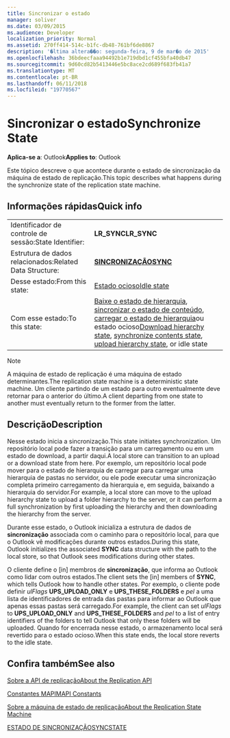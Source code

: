 ```yaml
---
title: Sincronizar o estado
manager: soliver
ms.date: 03/09/2015
ms.audience: Developer
localization_priority: Normal
ms.assetid: 270ff414-514c-b1fc-db48-761bf6de8867
description: '�ltima altera��o: segunda-feira, 9 de mar�o de 2015'
ms.openlocfilehash: 36bdeecfaaa94492b1e719dbd1cf455bfa40db47
ms.sourcegitcommit: 9d60cd82b5413446e5bc8ace2cd689f683fb41a7
ms.translationtype: MT
ms.contentlocale: pt-BR
ms.lasthandoff: 06/11/2018
ms.locfileid: "19770567"
---
```

# <a name="synchronize-state"></a><span data-ttu-id="c0b7f-103">Sincronizar o estado</span><span class="sxs-lookup"><span data-stu-id="c0b7f-103">Synchronize State</span></span>

  
  
<span data-ttu-id="c0b7f-104">**Aplica-se a**: Outlook</span><span class="sxs-lookup"><span data-stu-id="c0b7f-104">**Applies to**: Outlook</span></span> 
  
 <span data-ttu-id="c0b7f-105">Este tópico descreve o que acontece durante o estado de sincronização da máquina de estado de replicação.</span><span class="sxs-lookup"><span data-stu-id="c0b7f-105">This topic describes what happens during the synchronize state of the replication state machine.</span></span> 
  
## <a name="quick-info"></a><span data-ttu-id="c0b7f-106">Informações rápidas</span><span class="sxs-lookup"><span data-stu-id="c0b7f-106">Quick info</span></span>

|||
|:-----|:-----|
|<span data-ttu-id="c0b7f-107">Identificador de controle de sessão:</span><span class="sxs-lookup"><span data-stu-id="c0b7f-107">State Identifier:</span></span>  <br/> |<span data-ttu-id="c0b7f-108">**LR_SYNC**</span><span class="sxs-lookup"><span data-stu-id="c0b7f-108">**LR_SYNC**</span></span> <br/> |
|<span data-ttu-id="c0b7f-109">Estrutura de dados relacionados:</span><span class="sxs-lookup"><span data-stu-id="c0b7f-109">Related Data Structure:</span></span>  <br/> |<span data-ttu-id="c0b7f-110">**[SINCRONIZAÇÃO](sync.md)**</span><span class="sxs-lookup"><span data-stu-id="c0b7f-110">**[SYNC](sync.md)**</span></span> <br/> |
|<span data-ttu-id="c0b7f-111">Desse estado:</span><span class="sxs-lookup"><span data-stu-id="c0b7f-111">From this state:</span></span>  <br/> |[<span data-ttu-id="c0b7f-112">Estado ocioso</span><span class="sxs-lookup"><span data-stu-id="c0b7f-112">Idle state</span></span>](idle-state.md) <br/> |
|<span data-ttu-id="c0b7f-113">Com esse estado:</span><span class="sxs-lookup"><span data-stu-id="c0b7f-113">To this state:</span></span>  <br/> |<span data-ttu-id="c0b7f-114">[Baixe o estado de hierarquia](download-hierarchy-state.md), [sincronizar o estado de conteúdo](synchronize-contents-state.md), [carregar o estado de hierarquia](upload-hierarchy-state.md)ou estado ocioso</span><span class="sxs-lookup"><span data-stu-id="c0b7f-114">[Download hierarchy state](download-hierarchy-state.md), [synchronize contents state](synchronize-contents-state.md), [upload hierarchy state](upload-hierarchy-state.md), or idle state</span></span>  <br/> |
   
> [!NOTE]
> <span data-ttu-id="c0b7f-115">A máquina de estado de replicação é uma máquina de estado determinantes.</span><span class="sxs-lookup"><span data-stu-id="c0b7f-115">The replication state machine is a deterministic state machine.</span></span> <span data-ttu-id="c0b7f-116">Um cliente partindo de um estado para outro eventualmente deve retornar para o anterior do último.</span><span class="sxs-lookup"><span data-stu-id="c0b7f-116">A client departing from one state to another must eventually return to the former from the latter.</span></span> 
  
## <a name="description"></a><span data-ttu-id="c0b7f-117">Descrição</span><span class="sxs-lookup"><span data-stu-id="c0b7f-117">Description</span></span>

<span data-ttu-id="c0b7f-118">Nesse estado inicia a sincronização.</span><span class="sxs-lookup"><span data-stu-id="c0b7f-118">This state initiates synchronization.</span></span> <span data-ttu-id="c0b7f-119">Um repositório local pode fazer a transição para um carregamento ou em um estado de download, a partir daqui.</span><span class="sxs-lookup"><span data-stu-id="c0b7f-119">A local store can transition to an upload or a download state from here.</span></span> <span data-ttu-id="c0b7f-120">Por exemplo, um repositório local pode mover para o estado de hierarquia de carregar para carregar uma hierarquia de pastas no servidor, ou ele pode executar uma sincronização completa primeiro carregamento da hierarquia e, em seguida, baixando a hierarquia do servidor.</span><span class="sxs-lookup"><span data-stu-id="c0b7f-120">For example, a local store can move to the upload hierarchy state to upload a folder hierarchy to the server, or it can perform a full synchronization by first uploading the hierarchy and then downloading the hierarchy from the server.</span></span>
  
<span data-ttu-id="c0b7f-121">Durante esse estado, o Outlook inicializa a estrutura de dados de **sincronização** associada com o caminho para o repositório local, para que o Outlook vê modificações durante outros estados.</span><span class="sxs-lookup"><span data-stu-id="c0b7f-121">During this state, Outlook initializes the associated **SYNC** data structure with the path to the local store, so that Outlook sees modifications during other states.</span></span> 
  
<span data-ttu-id="c0b7f-122">O cliente define o [in] membros de **sincronização**, que informa ao Outlook como lidar com outros estados.</span><span class="sxs-lookup"><span data-stu-id="c0b7f-122">The client sets the [in] members of **SYNC**, which tells Outlook how to handle other states.</span></span> <span data-ttu-id="c0b7f-123">Por exemplo, o cliente pode definir *ulFlags* **UPS_UPLOAD_ONLY** e **UPS_THESE_FOLDERS** e *pel* a uma lista de identificadores de entrada das pastas para informar ao Outlook que apenas essas pastas será carregado.</span><span class="sxs-lookup"><span data-stu-id="c0b7f-123">For example, the client can set  *ulFlags*  to **UPS_UPLOAD_ONLY** and **UPS_THESE_FOLDERS** and  *pel*  to a list of entry identifiers of the folders to tell Outlook that only these folders will be uploaded.</span></span> <span data-ttu-id="c0b7f-124">Quando for encerrada nesse estado, o armazenamento local será revertido para o estado ocioso.</span><span class="sxs-lookup"><span data-stu-id="c0b7f-124">When this state ends, the local store reverts to the idle state.</span></span> 
  
## <a name="see-also"></a><span data-ttu-id="c0b7f-125">Confira também</span><span class="sxs-lookup"><span data-stu-id="c0b7f-125">See also</span></span>



[<span data-ttu-id="c0b7f-126">Sobre a API de replicação</span><span class="sxs-lookup"><span data-stu-id="c0b7f-126">About the Replication API</span></span>](about-the-replication-api.md)
  
[<span data-ttu-id="c0b7f-127">Constantes MAPI</span><span class="sxs-lookup"><span data-stu-id="c0b7f-127">MAPI Constants</span></span>](mapi-constants.md)
  
[<span data-ttu-id="c0b7f-128">Sobre a máquina de estado de replicação</span><span class="sxs-lookup"><span data-stu-id="c0b7f-128">About the Replication State Machine</span></span>](about-the-replication-state-machine.md)
  
[<span data-ttu-id="c0b7f-129">ESTADO DE SINCRONIZAÇÃO</span><span class="sxs-lookup"><span data-stu-id="c0b7f-129">SYNCSTATE</span></span>](syncstate.md)

